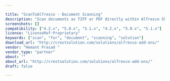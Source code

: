 ```yaml
---

title: "ScanToAlfresco - Document Scanning"
description: "Scan documents as TIFF or PDF directly within Alfresco Share interface. No third-party scanning software required. The add-on provides capability to: - Scan documents directly within Alfresco folder using web browser. - Supports most TWAIN compatible scanners. - Scan documents as Grey-scale/ B&W / Color TIFF or PDF file. - Auto-feeder support for Multi-page scanning. - Preview scanned images during scanning. - Rotate, Flip, Reorder or Delete Scanned pages before saving as TIFF / PDF. - Add Metadata to scanned documents before saving in Alfresco repository. Future upgrades: - Embed Scanner Controls within the Alfresco user interface. - Add OCR capability to save as text PDF."
screenshots: []
compatibility: ["4.2.x", "5.0.x", "5.1.x", "4.2.x", "5.0.x", "5.1.x"]
license: "LicenseRef-Proprietary"
keywords: ["scan", "for", "document", "scanning", "solution"]
download_url: "http://crestsolution.com/solutions/alfresco-add-ons/"
vendor: "Hemant Prasad ‌"
vendor_type: "partner"
about: ""
about_url: "http://crestsolution.com/solutions/alfresco-add-ons/"
draft: false

---
```

